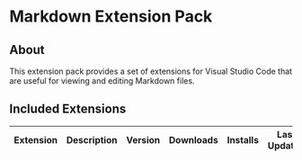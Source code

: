 # Markdown Extension Pack

## About

This extension pack provides a set of extensions for Visual Studio Code that are useful for viewing and editing Markdown files.

## Included Extensions

| Extension | Description | Version | Downloads | Installs | Last Updated |
| --------- | ----------- | ------- | --------- | -------- | ------------ |
<!-- EXTENSIONS -->

